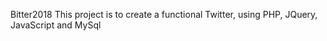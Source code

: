  Bitter2018
 This project is to create a functional Twitter, using PHP, JQuery, JavaScript and MySql
 

